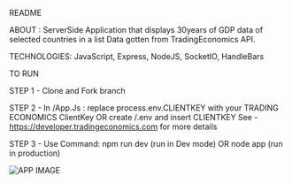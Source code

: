 

README

ABOUT : ServerSide Application that displays 30years of GDP data of selected countries in a list
Data gotten from TradingEconomics API.

TECHNOLOGIES: JavaScript, Express, NodeJS, SocketIO, HandleBars

TO RUN 

STEP 1 - Clone and Fork branch

STEP 2 - In /App.Js : 
replace process.env.CLIENTKEY with your TRADING ECONOMICS ClientKey 
OR
create /.env and insert CLIENTKEY
See - https://developer.tradingeconomics.com for more details

STEP 3 - Use Command: 
npm run dev (run in Dev mode)
OR
node app (run in production)

![APP IMAGE](https://user-images.githubusercontent.com/29656791/173047595-f3b43295-f773-46cb-a45f-97c5d9e97dd3.png)
